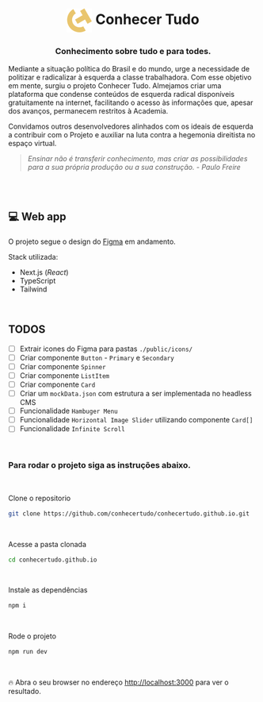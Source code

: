 # <p align=center > <img align=center src='./.github/assets/ct-icon.png'></img> Conhecer Tudo </p>

### <p align=center > Conhecimento sobre tudo e para todes.

Mediante a situação política do Brasil e do mundo, urge a necessidade de politizar e radicalizar à esquerda a classe trabalhadora. Com esse objetivo em mente, surgiu o projeto Conhecer Tudo. Almejamos criar uma plataforma que condense conteúdos de esquerda radical disponíveis gratuitamente na internet, facilitando o acesso às informações que, apesar dos avanços, permanecem restritos à Academia.

Convidamos outros desenvolvedores alinhados com os ideais de esquerda a contribuir com o Projeto e auxiliar na luta contra a hegemonia direitista no espaço virtual.

> _Ensinar não é transferir conhecimento, mas criar as possibilidades para a sua própria produção ou a sua construção. - Paulo Freire_

<br />
<br />

## <p align=left > 💻 Web app

O projeto segue o design do [Figma](https://www.figma.com/file/2WMjxb6tI4qu5sT744zvwv/Site?node-id=37%3A280&t=xPzHRtmZGpOyDUnn-0) em andamento.

Stack utilizada:

- Next.js (_React_)
- TypeScript
- Tailwind

<br />

## TODOS

- [ ] Extrair icones do Figma para pastas `./public/icons/`
- [ ] Criar componente `Button` - `Primary` e `Secondary`
- [ ] Criar componente `Spinner`
- [ ] Criar componente `ListItem`
- [ ] Criar componente `Card`
- [ ] Criar um `mockData.json` com estrutura a ser implementada no headless CMS
- [ ] Funcionalidade `Hambuger Menu`
- [ ] Funcionalidade `Horizontal Image Slider` utilizando componente `Card[]`
- [ ] Funcionalidade `Infinite Scroll`

<br />

### <p align=left > Para rodar o projeto siga as instruções abaixo.

<br />

Clone o repositorio

```bash
git clone https://github.com/conhecertudo/conhecertudo.github.io.git
```

<br />

Acesse a pasta clonada

```bash
cd conhecertudo.github.io
```

<br />

Instale as dependências

```bash
npm i
```

<br />

Rode o projeto

```bash
npm run dev
```

<br />

🔥 Abra o seu browser no endereço [http://localhost:3000](http://localhost:3000) para ver o resultado.
